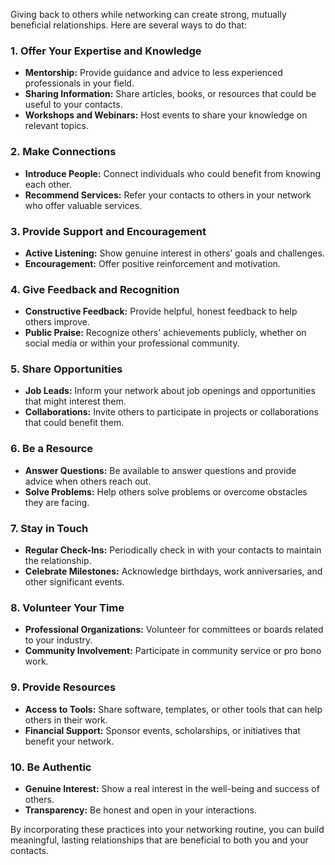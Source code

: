 Giving back to others while networking can create strong, mutually beneficial relationships. Here are several ways to do that:

### 1. **Offer Your Expertise and Knowledge**
- **Mentorship:** Provide guidance and advice to less experienced professionals in your field.
- **Sharing Information:** Share articles, books, or resources that could be useful to your contacts.
- **Workshops and Webinars:** Host events to share your knowledge on relevant topics.

### 2. **Make Connections**
- **Introduce People:** Connect individuals who could benefit from knowing each other.
- **Recommend Services:** Refer your contacts to others in your network who offer valuable services.

### 3. **Provide Support and Encouragement**
- **Active Listening:** Show genuine interest in others’ goals and challenges.
- **Encouragement:** Offer positive reinforcement and motivation.

### 4. **Give Feedback and Recognition**
- **Constructive Feedback:** Provide helpful, honest feedback to help others improve.
- **Public Praise:** Recognize others' achievements publicly, whether on social media or within your professional community.

### 5. **Share Opportunities**
- **Job Leads:** Inform your network about job openings and opportunities that might interest them.
- **Collaborations:** Invite others to participate in projects or collaborations that could benefit them.

### 6. **Be a Resource**
- **Answer Questions:** Be available to answer questions and provide advice when others reach out.
- **Solve Problems:** Help others solve problems or overcome obstacles they are facing.

### 7. **Stay in Touch**
- **Regular Check-Ins:** Periodically check in with your contacts to maintain the relationship.
- **Celebrate Milestones:** Acknowledge birthdays, work anniversaries, and other significant events.

### 8. **Volunteer Your Time**
- **Professional Organizations:** Volunteer for committees or boards related to your industry.
- **Community Involvement:** Participate in community service or pro bono work.

### 9. **Provide Resources**
- **Access to Tools:** Share software, templates, or other tools that can help others in their work.
- **Financial Support:** Sponsor events, scholarships, or initiatives that benefit your network.

### 10. **Be Authentic**
- **Genuine Interest:** Show a real interest in the well-being and success of others.
- **Transparency:** Be honest and open in your interactions.

By incorporating these practices into your networking routine, you can build meaningful, lasting relationships that are beneficial to both you and your contacts.
